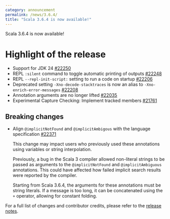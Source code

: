 ```yaml
---
category: announcement
permalink: /news/3.6.4/
title: "Scala 3.6.4 is now available!"
---
```

Scala 3.6.4 is now available!

# Highlight of the release

- Support for JDK 24 [#22250](https://github.com/scala/scala3/pull/22250)
- REPL `:silent` command to toggle automatic printing of outputs [#22248](https://github.com/scala/scala3/pull/22248)
- REPL `--repl-init-script:` setting to run a code on startup [#22206](https://github.com/scala/scala3/pull/22206)
- Deprecated setting `-Xno-decode-stacktraces` is now an alias to `-Xno-enrich-error-messages` [#22208](https://github.com/scala/scala3/pull/22208)
- Annotation arguments are no longer lifted [#22035](https://github.com/scala/scala3/pull/22035)
- Experimental Capture Checking: Implement tracked members [#21761](https://github.com/scala/scala3/pull/21761)

## Breaking changes

- Align `@implicitNotFound` and `@implicitAmbigous` with the language specification [#22371](https://github.com/scala/scala3/pull/22371)

  This change may impact users who previously used these annotations using variables or string interpolation.
  
  Previously, a bug in the Scala 3 compiler allowed non-literal strings to be passed as arguments to the `@implicitNotFound` and `@implicitAmbiguous` annotations.
  This could have affected how failed implicit search results were reported by the compiler.
  
  Starting from Scala 3.6.4, the arguments for these annotations must be string literals.
  If a message is too long, it can be concatenated using the `+` operator, allowing for constant folding.

For a full list of changes and contributor credits, please refer to the [release notes](https://github.com/scala/scala3/releases/tag/3.6.4).
